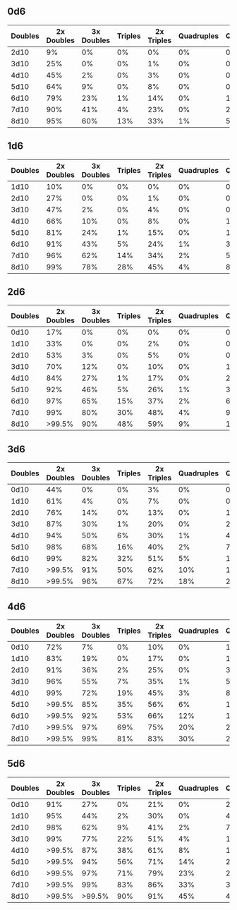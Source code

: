 ## 0d6

| Doubles | 2x Doubles | 3x Doubles | Triples | 2x Triples | Quadruples | Quintuples |
|  ---  |  ---  |  ---  |  ---  |  ---  |  ---  |  ---  |
| 2d10 | 9% | 0% | 0% | 0% | 0% | 0% | 0% |
| 3d10 | 25% | 0% | 0% | 1% | 0% | 0% | 0% |
| 4d10 | 45% | 2% | 0% | 3% | 0% | 0% | 0% |
| 5d10 | 64% | 9% | 0% | 8% | 0% | 0% | 0% |
| 6d10 | 79% | 23% | 1% | 14% | 0% | 1% | 0% |
| 7d10 | 90% | 41% | 4% | 23% | 0% | 2% | 0% |
| 8d10 | 95% | 60% | 13% | 33% | 1% | 5% | 0% |

## 1d6

| Doubles | 2x Doubles | 3x Doubles | Triples | 2x Triples | Quadruples | Quintuples |
|  ---  |  ---  |  ---  |  ---  |  ---  |  ---  |  ---  |
| 1d10 | 10% | 0% | 0% | 0% | 0% | 0% | 0% |
| 2d10 | 27% | 0% | 0% | 1% | 0% | 0% | 0% |
| 3d10 | 47% | 2% | 0% | 4% | 0% | 0% | 0% |
| 4d10 | 66% | 10% | 0% | 8% | 0% | 1% | 0% |
| 5d10 | 81% | 24% | 1% | 15% | 0% | 1% | 0% |
| 6d10 | 91% | 43% | 5% | 24% | 1% | 3% | 0% |
| 7d10 | 96% | 62% | 14% | 34% | 2% | 5% | 0% |
| 8d10 | 99% | 78% | 28% | 45% | 4% | 8% | 1% |

## 2d6

| Doubles | 2x Doubles | 3x Doubles | Triples | 2x Triples | Quadruples | Quintuples |
|  ---  |  ---  |  ---  |  ---  |  ---  |  ---  |  ---  |
| 0d10 | 17% | 0% | 0% | 0% | 0% | 0% | 0% |
| 1d10 | 33% | 0% | 0% | 2% | 0% | 0% | 0% |
| 2d10 | 53% | 3% | 0% | 5% | 0% | 0% | 0% |
| 3d10 | 70% | 12% | 0% | 10% | 0% | 1% | 0% |
| 4d10 | 84% | 27% | 1% | 17% | 0% | 2% | 0% |
| 5d10 | 92% | 46% | 5% | 26% | 1% | 3% | 0% |
| 6d10 | 97% | 65% | 15% | 37% | 2% | 6% | 1% |
| 7d10 | 99% | 80% | 30% | 48% | 4% | 9% | 1% |
| 8d10 | >99.5% | 90% | 48% | 59% | 9% | 13% | 2% |

## 3d6

| Doubles | 2x Doubles | 3x Doubles | Triples | 2x Triples | Quadruples | Quintuples |
|  ---  |  ---  |  ---  |  ---  |  ---  |  ---  |  ---  |
| 0d10 | 44% | 0% | 0% | 3% | 0% | 0% | 0% |
| 1d10 | 61% | 4% | 0% | 7% | 0% | 0% | 0% |
| 2d10 | 76% | 14% | 0% | 13% | 0% | 1% | 0% |
| 3d10 | 87% | 30% | 1% | 20% | 0% | 2% | 0% |
| 4d10 | 94% | 50% | 6% | 30% | 1% | 4% | 0% |
| 5d10 | 98% | 68% | 16% | 40% | 2% | 7% | 1% |
| 6d10 | 99% | 82% | 32% | 51% | 5% | 10% | 1% |
| 7d10 | >99.5% | 91% | 50% | 62% | 10% | 15% | 2% |
| 8d10 | >99.5% | 96% | 67% | 72% | 18% | 20% | 3% |

## 4d6

| Doubles | 2x Doubles | 3x Doubles | Triples | 2x Triples | Quadruples | Quintuples |
|  ---  |  ---  |  ---  |  ---  |  ---  |  ---  |  ---  |
| 0d10 | 72% | 7% | 0% | 10% | 0% | 1% | 0% |
| 1d10 | 83% | 19% | 0% | 17% | 0% | 1% | 0% |
| 2d10 | 91% | 36% | 2% | 25% | 0% | 3% | 0% |
| 3d10 | 96% | 55% | 7% | 35% | 1% | 5% | 1% |
| 4d10 | 99% | 72% | 19% | 45% | 3% | 8% | 1% |
| 5d10 | >99.5% | 85% | 35% | 56% | 6% | 12% | 2% |
| 6d10 | >99.5% | 92% | 53% | 66% | 12% | 17% | 3% |
| 7d10 | >99.5% | 97% | 69% | 75% | 20% | 23% | 4% |
| 8d10 | >99.5% | 99% | 81% | 83% | 30% | 29% | 6% |

## 5d6

| Doubles | 2x Doubles | 3x Doubles | Triples | 2x Triples | Quadruples | Quintuples |
|  ---  |  ---  |  ---  |  ---  |  ---  |  ---  |  ---  |
| 0d10 | 91% | 27% | 0% | 21% | 0% | 2% | 0% |
| 1d10 | 95% | 44% | 2% | 30% | 0% | 4% | 0% |
| 2d10 | 98% | 62% | 9% | 41% | 2% | 7% | 1% |
| 3d10 | 99% | 77% | 22% | 51% | 4% | 10% | 1% |
| 4d10 | >99.5% | 87% | 38% | 61% | 8% | 15% | 2% |
| 5d10 | >99.5% | 94% | 56% | 71% | 14% | 20% | 3% |
| 6d10 | >99.5% | 97% | 71% | 79% | 23% | 26% | 5% |
| 7d10 | >99.5% | 99% | 83% | 86% | 33% | 33% | 7% |
| 8d10 | >99.5% | >99.5% | 90% | 91% | 45% | 40% | 10% |